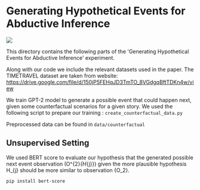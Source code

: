 # Generating Hypothetical Events for Abductive Inference
![](https://img.shields.io/github/last-commit/Heidelberg-NLP/HYPEVENTS?color=blue) 

This directory contains the following parts of the 'Generating Hypothetical Events for Abductive Inference' experiment. 

Along with our code we include the relevant datasets used in the paper. The TIMETRAVEL dataset are taken from website: https://drive.google.com/file/d/150jP5FEHqJD3TmTO_8VGdgqBftTDKn4w/view 

We train GPT-2 model to generate a possible event that could happen next, given some counterfactual scenarios for a given story. 
We used the following script to prepare our training : 
```create_counterfactual_data.py```

Preprocessed data can be found in ```data/counterfactual```

## Unsupervised Setting

We used BERT score to evaluate our hypothesis that the generated possible next event observation (O^{2}_{H_{j}}) given the more plausible hypothesis H_{j}
should be more similar to observation {O_2}.

```pip install bert-score```



